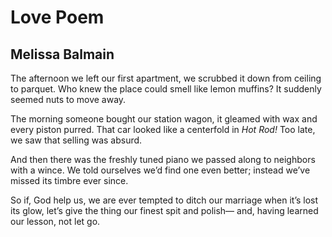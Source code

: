 # Love Poem
## Melissa Balmain
The afternoon we left our first apartment,
we scrubbed it down from ceiling to parquet.
Who knew the place could smell like lemon muffins?
It suddenly seemed nuts to move away.

The morning someone bought our station wagon,
it gleamed with wax and every piston purred.
That car looked like a centerfold in _Hot Rod!_
Too late, we saw that selling was absurd.

And then there was the freshly tuned piano
we passed along to neighbors with a wince.
We told ourselves we’d find one even better;
instead we’ve missed its timbre ever since.

So if, God help us, we are ever tempted
to ditch our marriage when it’s lost its glow,
let’s give the thing our finest spit and polish—
and, having learned our lesson, not let go.